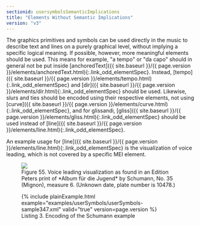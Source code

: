 ```yaml
---
sectionid: usersymbolsSemanticImplications
title: "Elements Without Semantic Implications"
version: "v3"
---
```




The graphics primitives and symbols can be used directly in the music to describe
text and
lines on a purely graphical level, without implying a specific logical meaning. If
possible,
however, more meaningful elements should be used. This means for example, "a tempo"
or "da
capo" should in general not be put inside [anchoredText]({{ site.baseurl }}/{{ page.version }}/elements/anchoredText.html){:.link_odd_elementSpec}. Instead, [tempo]({{ site.baseurl }}/{{ page.version }}/elements/tempo.html){:.link_odd_elementSpec} and [dir]({{ site.baseurl }}/{{ page.version }}/elements/dir.html){:.link_odd_elementSpec} should be used. Likewise, slurs and
ties should be encoded using their respective elements, not using [curve]({{ site.baseurl }}/{{ page.version }}/elements/curve.html){:.link_odd_elementSpec}, and for glissandi, [gliss]({{ site.baseurl }}/{{ page.version }}/elements/gliss.html){:.link_odd_elementSpec} should be used instead of [line]({{ site.baseurl }}/{{ page.version }}/elements/line.html){:.link_odd_elementSpec}.

An example usage for [line]({{ site.baseurl }}/{{ page.version }}/elements/line.html){:.link_odd_elementSpec} is the visualization of voice leading,
which is not covered by a specific MEI element.

<figure class="figure">
   <img src="{{ site.baseurl }}/images/Images/modules/usersymbols/mignon.png" class="img-responsive"></img>
   <figcaption class="figure-caption">Figure 55. Voice leading visualization as found in an Edition Peters print of *Album für
      die Jugend* by Schumann, No. 35 (Mignon), measure 6. (Unknown date, plate number
      is 10478.)
   </figcaption>
</figure>

<figure class="figure">{% include plainExample.html example="examples/userSymbols/userSymbols-sample347.xml" valid="true" version=page.version %}
   
   <figcaption class="figure-caption">Listing 3. Encoding of the Schumann example</figcaption>
</figure>
